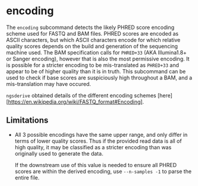 # encoding

The `encoding` subcommand detects the likely PHRED score encoding scheme used for FASTQ and BAM files. PHRED scores are encoded as ASCII characters, but which ASCII characters encode for which relative quality scores depends on the build and generation of the sequencing machine used. The BAM specification calls for `PHRED+33` (AKA Illumina1.8+ or Sanger encoding), however that is also the most permissive encoding. It is possible for a stricter encoding to be mis-translated as `PHRED+33` and appear to be of higher quality than it is in truth. This subcommand can be used to check if base scores are suspiciously high throughout a BAM, and a mis-translation may have occured.

`ngsderive` obtained details of the different encoding schemes [here][https://en.wikipedia.org/wiki/FASTQ_format#Encoding].

## Limitations

* All 3 possible encodings have the same upper range, and only differ in terms of lower quality scores. Thus if the provided read data is all of high quality, it may be classified as a stricter encoding than was originally used to generate the data.

    If the downstream use of this value is needed to ensure all PHRED scores are within the derived encoding, use `--n-samples -1` to parse the entire file.
